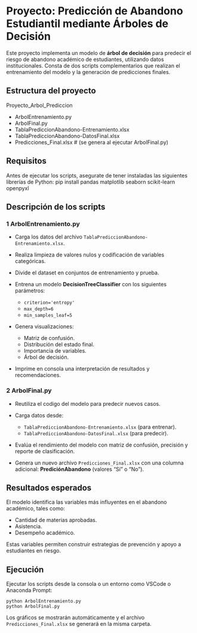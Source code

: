 # Proyecto: Predicción de Abandono Estudiantil mediante Árboles de Decisión

Este proyecto implementa un modelo de **árbol de decisión** para predecir el riesgo de abandono académico de estudiantes, utilizando datos institucionales. Consta de dos scripts complementarios que realizan el entrenamiento del modelo y la generación de predicciones finales.


## Estructura del proyecto

Proyecto_Arbol_Prediccion

- ArbolEntrenamiento.py
- ArbolFinal.py
-  TablaPrediccionAbandono-Entrenamiento.xlsx
- TablaPrediccionAbandono-DatosFinal.xlsx
-  Predicciones_Final.xlsx  # (se genera al ejecutar ArbolFinal.py)


## Requisitos

Antes de ejecutar los scripts, asegurate de tener instaladas las siguientes librerías de Python:
    pip install pandas matplotlib seaborn scikit-learn openpyxl


## Descripción de los scripts

### 1 ArbolEntrenamiento.py

* Carga los datos del archivo `TablaPrediccionAbandono-Entrenamiento.xlsx`.
* Realiza limpieza de valores nulos y codificación de variables categóricas.
* Divide el dataset en conjuntos de entrenamiento y prueba.
* Entrena un modelo **DecisionTreeClassifier** con los siguientes parámetros:

  * `criterion='entropy'`
  * `max_depth=6`
  * `min_samples_leaf=5`
* Genera visualizaciones:

  * Matriz de confusión.
  * Distribución del estado final.
  * Importancia de variables.
  * Árbol de decisión.
* Imprime en consola una interpretación de resultados y recomendaciones.

### 2 ArbolFinal.py

* Reutiliza el codigo del modelo para predecir nuevos casos.
* Carga datos desde:

  * `TablaPrediccionAbandono-Entrenamiento.xlsx` (para entrenar).
  * `TablaPrediccionAbandono-DatosFinal.xlsx` (para predecir).
* Evalúa el rendimiento del modelo con matriz de confusión, precisión y reporte de clasificación.
* Genera un nuevo archivo `Predicciones_Final.xlsx` con una columna adicional: **PrediciónAbandono** (valores “Sí” o “No”).


## Resultados esperados

El modelo identifica las variables más influyentes en el abandono académico, tales como:

* Cantidad de materias aprobadas.
* Asistencia.
* Desempeño académico.

Estas variables permiten construir estrategias de prevención y apoyo a estudiantes en riesgo.


## Ejecución

Ejecutar los scripts desde la consola o un entorno como VSCode o Anaconda Prompt:

    python ArbolEntrenamiento.py
    python ArbolFinal.py

Los gráficos se mostrarán automáticamente y el archivo `Predicciones_Final.xlsx` se generará en la misma carpeta.

